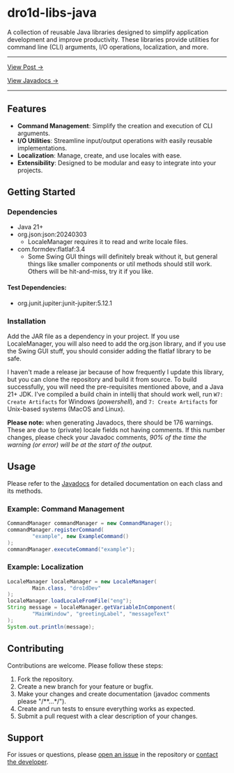 
# dro1d-libs-java

A collection of reusable Java libraries designed to simplify application 
development and improve productivity. These libraries provide utilities for 
command line (CLI) arguments, I/O operations, localization, and more.

---

[View Post ->](https://everdro1d.github.io/posts/dro1d-libs-java/)

[View Javadocs ->](https://everdro1d.github.io/dro1d-libs-java/)

---
## Features

- **Command Management**: Simplify the creation and execution of CLI arguments.
- **I/O Utilities**: Streamline input/output operations with easily 
                     reusable implementations.
- **Localization**: Manage, create, and use locales with ease.
- **Extensibility**: Designed to be modular and easy to integrate into your projects.

## Getting Started

### Dependencies
- Java 21+
- org.json:json:20240303
  - LocaleManager requires it to read and write locale files.
- com.formdev:flatlaf:3.4
  - Some Swing GUI things will definitely break without it, but general things 
    like smaller components or util methods should still work. Others will be 
    hit-and-miss, try it if you like.

#### Test Dependencies:
- org.junit.jupiter:junit-jupiter:5.12.1

### Installation

Add the JAR file as a dependency in your project. If you use LocaleManager, 
you will also need to add the org.json library, and if you use the Swing GUI stuff, 
you should consider adding the flatlaf library to be safe.

I haven't made a release jar because of how frequently I update this library, 
but you can clone the repository and build it from source. To build successfully, 
you will need the pre-requisites mentioned above, and a Java 21+ JDK. 
I've compiled a build chain in intellij that should work well, 
run `W7: Create Artifacts` for Windows (*powershell*), 
and `7: Create Artifacts` for Unix-based systems (MacOS and Linux).

**Please note:** when generating Javadocs, there should be 176 warnings. 
These are due to (private) locale fields not having comments.
If this number changes, please check your Javadoc comments, 
*90% of the time the warning (or error) will be at the start of the output.*

## Usage

Please refer to the [Javadocs](https://everdro1d.github.io/dro1d-libs-java/) for detailed documentation on each class and its methods.

### Example: Command Management
```java
CommandManager commandManager = new CommandManager();
commandManager.registerCommand(
        "example", new ExampleCommand()
);
commandManager.executeCommand("example");
```

### Example: Localization
```java
LocaleManager localeManager = new LocaleManager(
        Main.class, "dro1dDev"
);
localeManager.loadLocaleFromFile("eng");
String message = localeManager.getVariableInComponent(
        "MainWindow", "greetingLabel", "messageText"
);
System.out.println(message);
```

## Contributing

Contributions are welcome. Please follow these steps:

1. Fork the repository.
2. Create a new branch for your feature or bugfix.
3. Make your changes and create documentation (javadoc comments please "/**...*/").
4. Create and run tests to ensure everything works as expected.
5. Submit a pull request with a clear description of your changes.

## Support

For issues or questions, please 
[open an issue](https://github.com/everdro1d/dro1d-libs-java/issues/new/choose) 
in the repository or [contact the developer](mailto:everdro1d-github@pm.me).


